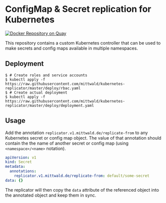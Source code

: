 # ConfigMap & Secret replication for Kubernetes

[![Docker Repository on Quay](https://quay.io/repository/mittwald/kubernetes-replicator/status "Docker Repository on Quay")](https://quay.io/repository/mittwald/kubernetes-replicator)

This repository contains a custom Kubernetes controller that can be used to make
secrets and config maps available in multiple namespaces.

## Deployment

```shellsession
$ # Create roles and service accounts
$ kubectl apply -f https://raw.githubusercontent.com/mittwald/kubernetes-replicator/master/deploy/rbac.yaml
$ # Create actual deployment
$ kubectl apply -f https://raw.githubusercontent.com/mittwald/kubernetes-replicator/master/deploy/deployment.yaml
```

## Usage

Add the annotation `replicator.v1.mittwald.de/replicate-from` to any Kubernetes
secret or config map object. The value of that annotation should contain the
the name of another secret or config map (using `<namespace>/<name>` notation).

```yaml
apiVersion: v1
kind: Secret
metadata:
  annotations:
    replicator.v1.mittwald.de/replicate-from: default/some-secret
data: {}
```

The replicator will then copy the `data` attribute of the referenced object into
the annotated object and keep them in sync.   
